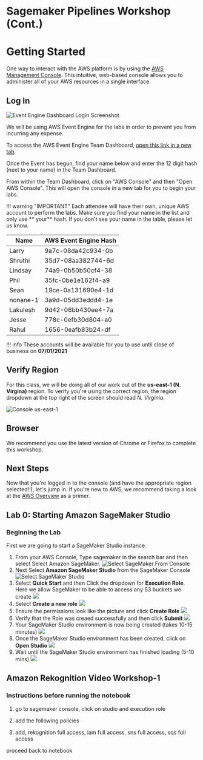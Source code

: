# Sagemaker Pipelines Workshop (Cont.)

# Getting Started

One way to interact with the AWS platform is by using the [AWS Management Console](https://aws.amazon.com/console/). This intuitive, web-based console allows you to administer all of your AWS resources in a single interface.

## Log In

![Event Engine Dashboard Login Screenshot](img/ee-dashboard-login.jpg)

We will be using AWS Event Engine for the labs in order to prevent you from incurring any expense.

To access the AWS Event Engine Team Dashboard, [open this link in a new tab](https://dashboard.eventengine.run/).

Once the Event has begun, find your name below and enter the 12 digit hash (next to your name) in the Team Dashboard.

From within the Team Dashboard, click on "AWS Console" and then "Open AWS Console". This will open the console in a new tab for you to begin your labs.


!!! warning "IMPORTANT"
    Each attendee will have their own, unique AWS account to perform the labs. Make sure you find your name in the list and only use ** your** hash.  If you don't see your name in the table, please let us know.


| Name              | AWS Event Engine Hash |
| ----------------- | ---------------------- |
| Larry | 9a7c-08da42c934-0b |
| Shruthi | 35d7-08aa382744-6d |
| Lindsay | 74a9-0b50b50cf4-38 |
| Phil | 35fc-0be1e162f4-a9 |
| Sean | 19ce-0a131690e4-1d |
| nonane-1 | 3a9d-05dd3eddd4-1e |
| Lakulesh | 9d42-06bb430ee4-7a |
| Jesse | 778c-0efb30d804-a0 |
| Rahul | 1656-0eafb83b24-df |

!!! info
    These accounts will be available for you to use until close of business on **07/01/2021**

## Verify Region

For this class, we will be doing all of our work out of the **us-east-1 (N. Virgina)** region. To verify you're using the correct region, the region dropdown at the top right of the screen should read _N. Virginia_.

![Console us-east-1](img/region-selection.png)

## Browser

We recommend you use the latest version of Chrome or Firefox to complete this workshop.

## Next Steps

Now that you're logged in to the console (and have the appropriate region selected!!), let's jump in. If you're new to AWS, we recommend taking a look at the [AWS Overview](overview.md) as a primer.




## Lab 0: Starting Amazon SageMaker Studio

<!--
<img align="left" src="img/eyecatch_sagemaker.png"></br></br>
-->

### Beginning the Lab

First we are going to start a SageMaker Studio instance. 

1. From your AWS Console, Type sagemaker in the search bar and then select Select Amazon SageMaker.
![Select SageMaker From Console](img/01-select-sm-console.png)
2. Next Select **Amazon SageMaker Studio** from the SageMaker Console
![Select SageMaker Studio](img/02-select-smstudio.png)
3. Select **Quick Start** and then Click the dropdown for **Execution Role**. Here we allow SageMaker to be able to access any S3 buckets we create 
![](img/03-smstudio-quickstart.png)
4. Select **Create a new role**
![](img/04-smstudio-iam-newrole.png)
5. Ensure the permissions look like the picture and click **Create Role**
![](img/05-smstudio-create-iam-role.png)
6. Verify that the Role was creaed successfully and then click **Submit**
![](img/06-smstudio-create-role-success.png)
7. Your SageMaker Studio environment is now being created (takes 10-15 minutes)
![](img/07-smstudio-create-pending.png)
8. Once the SageMaker Studio environment has been created, click on **Open Studio**
![](img/09-sm-open-studio.png)
9. Wait until the SageMaker Studio environment has finished loading (5-10 mins)
![](img/10-smstudio-loading.png)



## Amazon Rekognition Video Workshop-1 
### Instructions before running the notebook

1. go to sagemaker console, click on studio and execution role

2. add the following policies 

3. add, rekognition full access, iam full access, sns full access, sqs full access 


proceed back to notebook